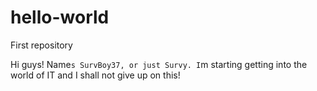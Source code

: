 # hello-world

First repository

Hi guys! Name`s SurvBoy37, or just Survy. I`m starting getting into the world of IT and I shall not give up on this!
